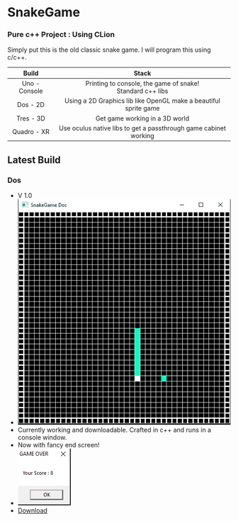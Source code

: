 # SnakeGame

### Pure c++ Project : Using CLion

Simply put this is the old classic snake game. I will program this using c/c++. 

|     Build     |                              Stack                               |
|:-------------:|:----------------------------------------------------------------:|
| Uno - Console |  Printing to console, the game of snake!<br/>Standard  c++ libs  |
|   Dos - 2D    | Using a 2D Graphics lib like OpenGL make a beautiful sprite game |
|   Tres - 3D   |                  Get game working in a 3D world                  |
|  Quadro - XR  | Use oculus native libs to get a passthrough game cabinet working |


## Latest Build 

### Dos
- V 1.0
- <img src="Media/Snake2.gif"> 
- Currently working and downloadable. Crafted in c++ and runs in a console window.
- Now with fancy end screen!
- <img src="Media/snake3.PNG">
- [Download](https://wakuminc.itch.io/snakeuno)




